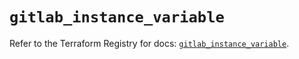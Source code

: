 # `gitlab_instance_variable`

Refer to the Terraform Registry for docs: [`gitlab_instance_variable`](https://registry.terraform.io/providers/gitlabhq/gitlab/17.0.0/docs/resources/instance_variable).
